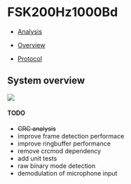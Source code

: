 # FSK200Hz1000Bd

+ [Analysis](https://drive.google.com/open?id=13yC7ma67Ixcz-zXy54VZwTlTGKLky6k3)

+ [Overview](http://priyom.org/number-stations/digital/f06)

+ [Protocol](http://priyom.org/number-stations/digital/f06/protocol)


## System overview
![](data/overview.png)



#### TODO
+ ~~CRC analysis~~
+ improve frame detection performace
+ improve ringbuffer performance
+ remove crcmod dependency
+ add unit tests
+ raw binary mode detection
+ demodulation of microphone input
